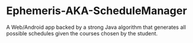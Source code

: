 # Ephemeris-AKA-ScheduleManager
A Web/Android app backed by a strong Java algorithm that generates all possible schedules given the courses chosen by the student.
